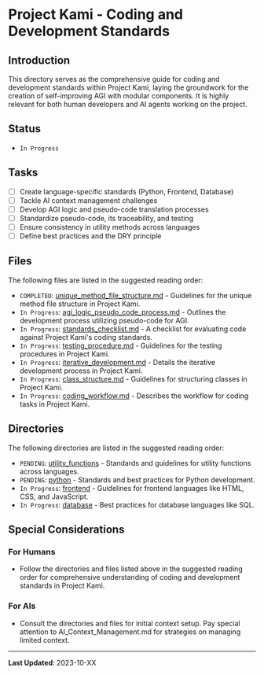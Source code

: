# Project Kami - Coding and Development Standards

## Introduction
This directory serves as the comprehensive guide for coding and development standards within Project Kami, laying the groundwork for the creation of self-improving AGI with modular components. It is highly relevant for both human developers and AI agents working on the project.

## Status
- `In Progress`

## Tasks
- [ ] Create language-specific standards (Python, Frontend, Database)
- [ ] Tackle AI context management challenges
- [ ] Develop AGI logic and pseudo-code translation processes
- [ ] Standardize pseudo-code, its traceability, and testing
- [ ] Ensure consistency in utility methods across languages
- [ ] Define best practices and the DRY principle

## Files
The following files are listed in the suggested reading order:
- `COMPLETED`: [unique_method_file_structure.md](./unique_method_file_structure.md) - Guidelines for the unique method file structure in Project Kami.
- `In Progress`: [agi_logic_pseudo_code_process.md](./AGI_Logic_Pseudo_Code_Process.md) - Outlines the development process utilizing pseudo-code for AGI.
- `In Progress`: [standards_checklist.md](./standards_checklist.md) - A checklist for evaluating code against Project Kami's coding standards.
- `In Progress`: [testing_procedure.md](./testing_procedure.md) - Guidelines for the testing procedures in Project Kami.
- `In Progress`: [iterative_development.md](./iterative_development.md) - Details the iterative development process in Project Kami.
- `In Progress`: [class_structure.md](./class_structure.md) - Guidelines for structuring classes in Project Kami.
- `In Progress`: [coding_workflow.md](./coding_workflow.md) - Describes the workflow for coding tasks in Project Kami.

## Directories
The following directories are listed in the suggested reading order:
- `PENDING`: [utility_functions](./utility_functions) - Standards and guidelines for utility functions across languages.
- `PENDING`: [python](./python) - Standards and best practices for Python development.
- `In Progress`: [frontend](./frontend) - Guidelines for frontend languages like HTML, CSS, and JavaScript.
- `In Progress`: [database](./database) - Best practices for database languages like SQL.

## Special Considerations
### For Humans
- Follow the directories and files listed above in the suggested reading order for comprehensive understanding of coding and development standards in Project Kami.

### For AIs
- Consult the directories and files for initial context setup. Pay special attention to AI_Context_Management.md for strategies on managing limited context.

---
**Last Updated**: 2023-10-XX

